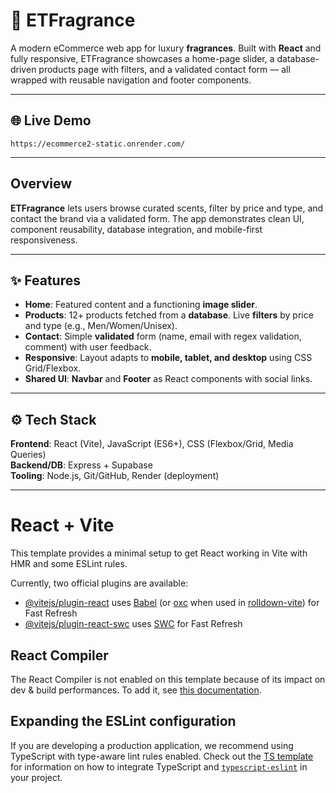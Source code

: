 # 💎 ETFragrance

A modern eCommerce web app for luxury **fragrances**. Built with **React** and fully responsive, ETFragrance showcases a home-page slider, a database-driven products page with filters, and a validated contact form — all wrapped with reusable navigation and footer components.

---

## 🌐 Live Demo 
`https://ecommerce2-static.onrender.com/`

---

## Overview
**ETFragrance** lets users browse curated scents, filter by price and type, and contact the brand via a validated form. The app demonstrates clean UI, component reusability, database integration, and mobile-first responsiveness.


---

## ✨ Features
- **Home**: Featured content and a functioning **image slider**.
- **Products**: 12+ products fetched from a **database**. Live **filters** by price and type (e.g., Men/Women/Unisex).
- **Contact**: Simple **validated** form (name, email with regex validation, comment) with user feedback.
- **Responsive**: Layout adapts to **mobile, tablet, and desktop** using CSS Grid/Flexbox.
- **Shared UI**: **Navbar** and **Footer** as React components with social links.

---

## ⚙️ Tech Stack
**Frontend**: React (Vite), JavaScript (ES6+), CSS (Flexbox/Grid, Media Queries)  
**Backend/DB**: Express + Supabase  
**Tooling**: Node.js, Git/GitHub, Render (deployment)

---


# React + Vite

This template provides a minimal setup to get React working in Vite with HMR and some ESLint rules.

Currently, two official plugins are available:

- [@vitejs/plugin-react](https://github.com/vitejs/vite-plugin-react/blob/main/packages/plugin-react) uses [Babel](https://babeljs.io/) (or [oxc](https://oxc.rs) when used in [rolldown-vite](https://vite.dev/guide/rolldown)) for Fast Refresh
- [@vitejs/plugin-react-swc](https://github.com/vitejs/vite-plugin-react/blob/main/packages/plugin-react-swc) uses [SWC](https://swc.rs/) for Fast Refresh

## React Compiler

The React Compiler is not enabled on this template because of its impact on dev & build performances. To add it, see [this documentation](https://react.dev/learn/react-compiler/installation).

## Expanding the ESLint configuration

If you are developing a production application, we recommend using TypeScript with type-aware lint rules enabled. Check out the [TS template](https://github.com/vitejs/vite/tree/main/packages/create-vite/template-react-ts) for information on how to integrate TypeScript and [`typescript-eslint`](https://typescript-eslint.io) in your project.
